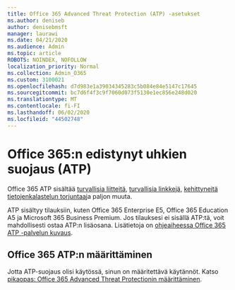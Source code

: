 ```yaml
---
title: Office 365 Advanced Threat Protection (ATP) -asetukset
ms.author: deniseb
author: denisebmsft
manager: laurawi
ms.date: 04/21/2020
ms.audience: Admin
ms.topic: article
ROBOTS: NOINDEX, NOFOLLOW
localization_priority: Normal
ms.collection: Admin_O365
ms.custom: 3100021
ms.openlocfilehash: d7d983e1a39034345283c5b084e84e5147c17645
ms.sourcegitcommit: bc7d6f4f3c9f7060d073f5130e1ec856e248d020
ms.translationtype: MT
ms.contentlocale: fi-FI
ms.lasthandoff: 06/02/2020
ms.locfileid: "44502748"
---
```

# <a name="office-365-advanced-threat-protection-atp"></a>Office 365:n edistynyt uhkien suojaus (ATP)

Office 365 ATP sisältää [turvallisia liitteitä,](https://docs.microsoft.com/microsoft-365/security/office-365-security/atp-safe-attachments) [turvallisia linkkejä,](https://docs.microsoft.com/microsoft-365/security/office-365-security/atp-safe-links) [kehittyneitä tietojenkalastelun torjuntaa](https://docs.microsoft.com/microsoft-365/security/office-365-security/atp-anti-phishing)ja paljon muuta. 

ATP sisältyy tilauksiin, kuten Office 365 Enterprise E5, Office 365 Education A5 ja Microsoft 365 Business Premium. Jos tilauksesi ei sisällä ATP:tä, voit mahdollisesti ostaa ATP:n lisäosana. Lisätietoja on [ohjeaiheessa Office 365 ATP -palvelun kuvaus](https://docs.microsoft.com/office365/servicedescriptions/office-365-advanced-threat-protection-service-description).

## <a name="set-up-office-365-atp"></a>Office 365 ATP:n määrittäminen

Jotta ATP-suojaus olisi käytössä, sinun on määritettävä käytännöt. Katso [pikaopas: Office 365 Advanced Threat Protectionin määrittäminen](https://docs.microsoft.com/office365/securitycompliance/checklist-atp-setup).

